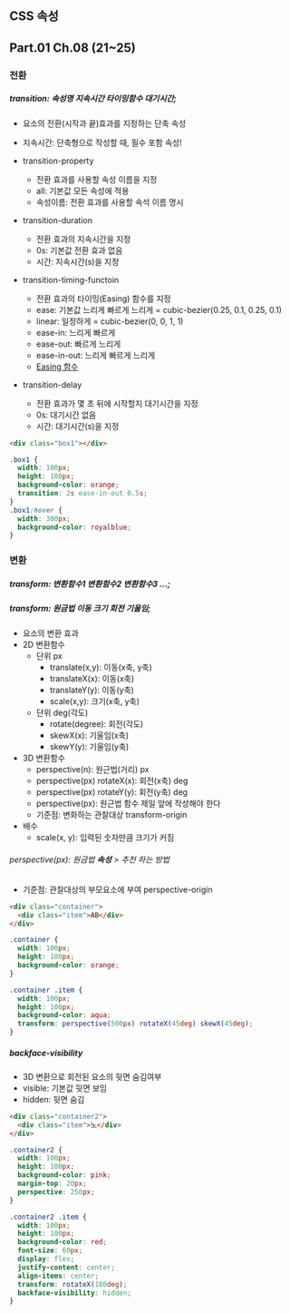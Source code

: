 ## CSS 속성

## Part.01 Ch.08 (21~25)

### 전환

##### transition: 속성명 지속시간 타이밍함수 대기시간;

- 요소의 전환(시작과 끝)효과를 지정하는 단축 속성
- 지속시간: 단축형으로 작성할 때, 필수 포함 속성!
- transition-property
  - 전환 효과를 사용할 속성 이름을 지정
  - all: 기본값 모든 속성에 적용
  - 속성이름: 전환 효과를 사용할 속석 이름 명시
- transition-duration
  - 전환 효과의 지속시간을 지정
  - 0s: 기본값 전환 효과 없음
  - 시간: 지속시간(s)을 지정
- transition-timing-functoin
  - 전환 효과의 타이밍(Easing) 함수를 지정
  - ease: 기본값 느리게 빠르게 느리게 = cubic-bezier(0.25, 0.1, 0.25, 0.1)
  - linear: 일정하게 = cubic-bezier(0, 0, 1, 1)
  - ease-in: 느리게 빠르게
  - ease-out: 빠르게 느리게
  - ease-in-out: 느리게 빠르게 느리게
  - <a href="https://https://easings.net/ko">Easing 함수</a>
- transition-delay

  - 전환 효과가 몇 초 뒤에 시작할지 대기시간을 지정
  - 0s: 대기시간 없음
  - 시간: 대기시간(s)을 지정

```html
<div class="box1"></div>
```

```css
.box1 {
  width: 100px;
  height: 100px;
  background-color: orange;
  transition: 2s ease-in-out 0.5s;
}
.box1:hover {
  width: 300px;
  background-color: royalblue;
}
```

### 변환

##### transform: 변환함수1 변환함수2 변환함수3 ...;

##### transform: 원금법 이동 크기 회전 기울임;

- 요소의 변환 효과
- 2D 변환함수
  - 단위 px
    - translate(x,y): 이동(x축, y축)
    - translateX(x): 이동(x축)
    - translateY(y): 이동(y축)
    - scale(x,y): 크기(x축, y축)
  - 단위 deg(각도)
    - rotate(degree): 회전(각도)
    - skewX(x): 기울임(x축)
    - skewY(y): 기울임(y축)
- 3D 변환함수
  - perspective(n): 원근법(거리) px
  - perspective(px) rotateX(x): 회전(x축) deg
  - perspective(px) rotateY(y): 회전(y축) deg
  - perspective(px): 원근법 함수 제일 앞에 작성해야 한다
  - 기준점: 변화하는 관찰대상 transform-origin
- 배수
  - scale(x, y): 입력된 숫자만큼 크기가 커짐

###### perspective(px): 원금법 **속성** > 추천 하는 방법

- 기준점: 관찰대상의 부모요소에 부여 perspective-origin

```html
<div class="container">
  <div class="item">AB</div>
</div>
```

```css
.container {
  width: 100px;
  height: 100px;
  background-color: orange;
}

.container .item {
  width: 100px;
  height: 100px;
  background-color: aqua;
  transform: perspective(500px) rotateX(45deg) skewX(45deg);
}
```

##### backface-visibility

- 3D 변환으로 회전된 요소의 뒷면 숨김여부
- visible: 기본값 뒷면 보임
- hidden: 뒷면 숨김

```html
<div class="container2">
  <div class="item">노</div>
</div>
```

```css
.container2 {
  width: 100px;
  height: 100px;
  background-color: pink;
  margin-top: 20px;
  perspective: 250px;
}

.container2 .item {
  width: 100px;
  height: 100px;
  background-color: red;
  font-size: 60px;
  display: flex;
  justify-content: center;
  align-items: center;
  transform: rotateX(180deg);
  backface-visibility: hidden;
}
```
